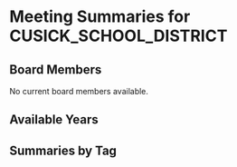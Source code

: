 # Meeting Summaries for CUSICK_SCHOOL_DISTRICT

## Board Members

No current board members available.

## Available Years

## Summaries by Tag
